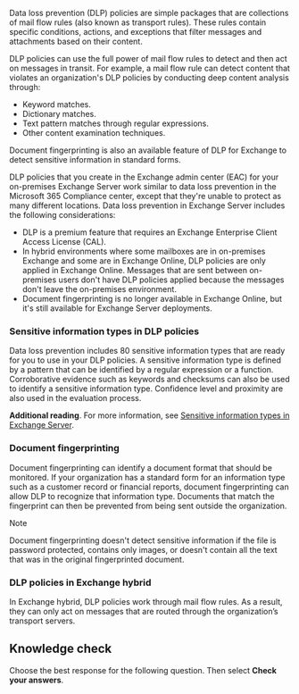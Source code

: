 Data loss prevention (DLP) policies are simple packages that are collections of mail flow rules (also known as transport rules). These rules contain specific conditions, actions, and exceptions that filter messages and attachments based on their content.

DLP policies can use the full power of mail flow rules to detect and then act on messages in transit. For example, a mail flow rule can detect content that violates an organization's DLP policies by conducting deep content analysis through:

 -  Keyword matches.
 -  Dictionary matches.
 -  Text pattern matches through regular expressions.
 -  Other content examination techniques.

Document fingerprinting is also an available feature of DLP for Exchange to detect sensitive information in standard forms.

DLP policies that you create in the Exchange admin center (EAC) for your on-premises Exchange Server work similar to data loss prevention in the Microsoft 365 Compliance center, except that they're unable to protect as many different locations. Data loss prevention in Exchange Server includes the following considerations:

 -  DLP is a premium feature that requires an Exchange Enterprise Client Access License (CAL).
 -  In hybrid environments where some mailboxes are in on-premises Exchange and some are in Exchange Online, DLP policies are only applied in Exchange Online. Messages that are sent between on-premises users don't have DLP policies applied because the messages don't leave the on-premises environment.
 -  Document fingerprinting is no longer available in Exchange Online, but it's still available for Exchange Server deployments.

### Sensitive information types in DLP policies

Data loss prevention includes 80 sensitive information types that are ready for you to use in your DLP policies. A sensitive information type is defined by a pattern that can be identified by a regular expression or a function. Corroborative evidence such as keywords and checksums can also be used to identify a sensitive information type. Confidence level and proximity are also used in the evaluation process.

**Additional reading**. For more information, see [Sensitive information types in Exchange Server](/exchange/policy-and-compliance/data-loss-prevention/sensitive-information-types?azure-portal=true).

### Document fingerprinting

Document fingerprinting can identify a document format that should be monitored. If your organization has a standard form for an information type such as a customer record or financial reports, document fingerprinting can allow DLP to recognize that information type. Documents that match the fingerprint can then be prevented from being sent outside the organization.

> [!NOTE]
> Document fingerprinting doesn't detect sensitive information if the file is password protected, contains only images, or doesn't contain all the text that was in the original fingerprinted document.

### DLP policies in Exchange hybrid

In Exchange hybrid, DLP policies work through mail flow rules. As a result, they can only act on messages that are routed through the organization’s transport servers.

## Knowledge check

Choose the best response for the following question. Then select **Check your answers**.